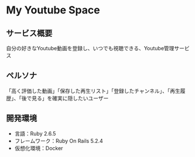 # My Youtube Space

## サービス概要
自分の好きなYoutube動画を登録し、いつでも視聴できる、Youtube管理サービス

## ペルソナ
「高く評価した動画」「保存した再生リスト」「登録したチャンネル」、「再生履歴」、「後で見る」を確実に隠したいユーザー

## 開発環境
* 言語：Ruby 2.6.5
* フレームワーク：Ruby On Rails 5.2.4
* 仮想化環境：Docker
